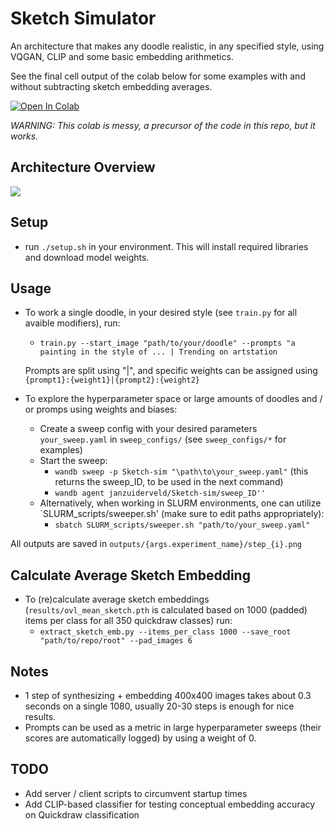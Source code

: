 # Sketch Simulator
An architecture that makes any doodle realistic, in any specified style, using VQGAN, CLIP and some basic embedding arithmetics.

See the final cell output of the colab below for some examples with and without subtracting sketch embedding averages.

[![Open In Colab](https://colab.research.google.com/assets/colab-badge.svg)](https://colab.research.google.com/drive/1JP6ExVr91ACXYA-0cBO_YTpeKoQgXTrW?usp=sharing)

*WARNING: This colab is messy, a precursor of the code in this repo, but it works.*


## Architecture Overview
![](https://i.ibb.co/SJxKby4/image.png)

## Setup
* run `./setup.sh` in your environment. This will install required libraries and download model weights.

## Usage
* To work a single doodle, in your desired style (see `train.py` for all avaible modifiers), run: 
  * `train.py --start_image "path/to/your/doodle" --prompts "a painting in the style of ... | Trending on artstation`   
  
  Prompts are split using "|", and specific weights can be assigned using `{prompt1}:{weight1}|{prompt2}:{weight2}`

* To explore the hyperparameter space or large amounts of doodles and / or promps using weights and biases:
  * Create a sweep config with your desired parameters `your_sweep.yaml` in `sweep_configs/` (see `sweep_configs/*` for examples)
  * Start the sweep:
    * `wandb sweep -p Sketch-sim "\path\to\your_sweep.yaml"` (this returns the sweep_ID, to be used in the next command)
    * `wandb agent janzuiderveld/Sketch-sim/sweep_ID''`
  * Alternatively, when working in SLURM environments, one can utilize `SLURM_scripts/sweeper.sh' (make sure to edit paths appropriately):
    * `sbatch SLURM_scripts/sweeper.sh "path/to/your_sweep.yaml"`

All outputs are saved in `outputs/{args.experiment_name}/step_{i}.png`


## Calculate Average Sketch Embedding
* To (re)calculate average sketch embeddings (`results/ovl_mean_sketch.pth` is calculated based on 1000 (padded) items per class for all 350 quickdraw classes) run:
  * `extract_sketch_emb.py --items_per_class 1000 --save_root "path/to/repo/root" --pad_images 6`

## Notes
* 1 step of synthesizing + embedding 400x400 images takes about 0.3 seconds on a single 1080, usually 20-30 steps is enough for nice results.
* Prompts can be used as a metric in large hyperparameter sweeps (their scores are automatically logged) by using a weight of 0.

## TODO
* Add server / client scripts to circumvent startup times
* Add CLIP-based classifier for testing conceptual embedding accuracy on Quickdraw classification

